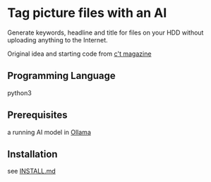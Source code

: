 # Tag picture files with an AI 

Generate keywords, headline and title for files on your HDD without uploading anything to the Internet.

Original idea and starting code from [c't magazine](https://ct.de/y9ey)

## Programming Language

python3

## Prerequisites

a running AI model in [Ollama](https://ollama.com/)

## Installation

see [INSTALL.md](./INSTALL.md)
